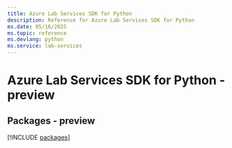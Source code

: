 ```yaml
---
title: Azure Lab Services SDK for Python
description: Reference for Azure Lab Services SDK for Python
ms.date: 05/16/2025
ms.topic: reference
ms.devlang: python
ms.service: lab-services
---
```

# Azure Lab Services SDK for Python - preview
## Packages - preview
[!INCLUDE [packages](lab-services-index.md)]